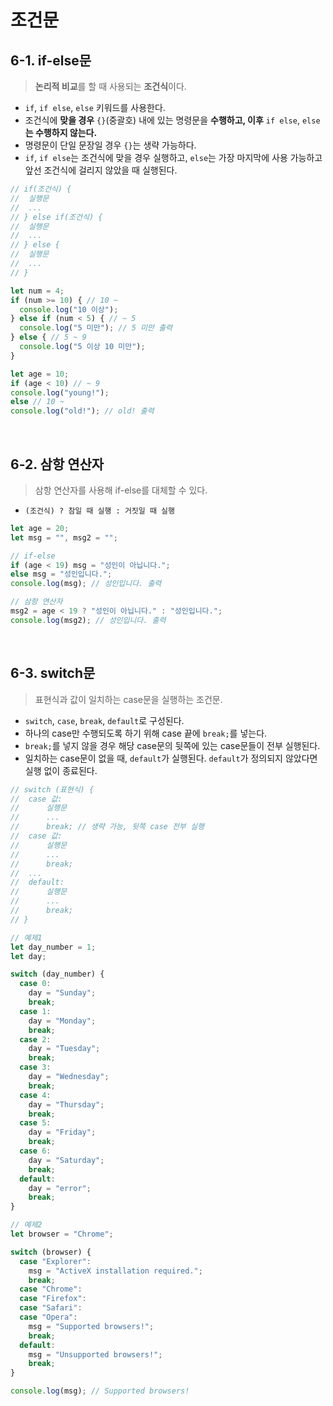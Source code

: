 # 조건문

## 6-1. if-else문

> **논리적 비교**를 할 때 사용되는 **조건식**이다.

- `if`, `if else`, `else` 키워드를 사용한다.
- 조건식에 **맞을 경우** `{}`(중괄호)  내에 있는 명령문을 **수행하고, 이후** `if else`, `else`**는 수행하지 않는다.**
- 명령문이 단일 문장일 경우 `{}`는 생략 가능하다.
- `if`, `if else`는 조건식에 맞을 경우 실행하고, `else`는 가장 마지막에 사용 가능하고 앞선 조건식에 걸리지 않았을 때 실행된다.

```jsx
// if(조건식) {
// 	실행문
// 	...
// } else if(조건식) {
// 	실행문
// 	...
// } else {
// 	실행문
// 	...
// }

let num = 4;
if (num >= 10) { // 10 ~
  console.log("10 이상");
} else if (num < 5) { // ~ 5
  console.log("5 미만"); // 5 미만 출력
} else { // 5 ~ 9
  console.log("5 이상 10 미만"); 
}

let age = 10;
if (age < 10) // ~ 9
console.log("young!");
else // 10 ~
console.log("old!"); // old! 출력
```
<br>

## 6-2. 삼항 연산자

> 삼항 연산자를 사용해 if-else를 대체할 수 있다.

- `(조건식) ? 참일 때 실행 : 거짓일 때 실행`

```jsx
let age = 20;
let msg = "", msg2 = "";

// if-else
if (age < 19) msg = "성인이 아닙니다.";
else msg = "성인입니다.";
console.log(msg); // 성인입니다. 출력

// 삼항 연산자
msg2 = age < 19 ? "성인이 아닙니다." : "성인입니다.";
console.log(msg2); // 성인입니다. 출력
```
<br>

## 6-3. switch문

> 표현식과 값이 일치하는 case문을 실행하는 조건문.

- `switch`, `case`, `break`, `default`로 구성된다.
- 하나의 case만 수행되도록 하기 위해 case 끝에 `break;`를 넣는다.
- `break;`를 넣지 않을 경우 해당 case문의 뒷쪽에 있는 case문들이 전부 실행된다.
- 일치하는 case문이 없을 때, `default`가 실행된다. `default`가 정의되지 않았다면 실행 없이 종료된다.

```jsx
// switch (표현식) {
// 	case 값:
// 		실행문
// 		...
// 		break; // 생략 가능, 뒷쪽 case 전부 실행
// 	case 값:
// 		실행문
// 		...
// 		break;
// 	...
// 	default:
// 		실행문
// 		...
// 		break;
// }

// 예제1
let day_number = 1;
let day;

switch (day_number) {
  case 0:
    day = "Sunday";
    break;
  case 1:
    day = "Monday";
    break;
  case 2:
    day = "Tuesday";
    break;
  case 3:
    day = "Wednesday";
    break;
  case 4:
    day = "Thursday";
    break;
  case 5:
    day = "Friday";
    break;
  case 6:
    day = "Saturday";
    break;
  default:
    day = "error";
    break;
}

// 예제2
let browser = "Chrome";

switch (browser) {
  case "Explorer":
    msg = "ActiveX installation required.";
    break;
  case "Chrome":
  case "Firefox":
  case "Safari":
  case "Opera":
    msg = "Supported browsers!";
    break;
  default:
    msg = "Unsupported browsers!";
    break;
}

console.log(msg); // Supported browsers!
```
<br>
